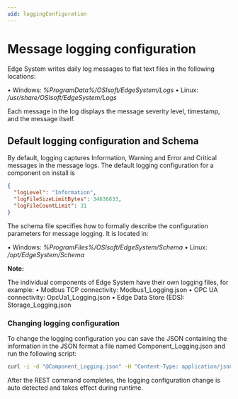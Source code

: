 ```yaml
---
uid: loggingConfiguration
---
```


# Message logging configuration
Edge System writes daily log messages to flat text files in the following locations:

• Windows: *%ProgramData%/OSIsoft/EdgeSystem/Logs*
• Linux: */usr/share/OSIsoft/EdgeSystem/Logs*

Each message in the log displays the message severity level, timestamp, and the message itself.

## Default logging configuration and Schema
By default, logging captures Information, Warning and Error and Critical messages in the message logs.
The default logging configuration for a component on install is 
```json
{
  "logLevel": "Information",
  "logFileSizeLimitBytes": 34636833,
  "logFileCountLimit": 31   
}
```

The schema file specifies how to formally describe the configuration parameters for message logging. 
It is located in:

• Windows: *%ProgramFiles%/OSIsoft/EdgeSystem/Schema*
• Linux: */opt/EdgeSystem/Schema*

**Note:** 

The individual components of Edge System have their own logging files, for example:
• Modbus TCP connectivity: Modbus1_Logging.json
• OPC UA connectivity: OpcUa1_Logging.json
• Edge Data Store (EDS): Storage_Logging.json

### Changing logging configuration
To change the logging configuration you can save the JSON containing the information in the JSON format a file named Component_Logging.json and run the following script:

```bash
curl -i -d "@Component_Logging.json" -H "Content-Type: application/json" -X PUT http://localhost:5590/api/v1/configuration/ConnectivityId/Logging
```

After the REST command completes, the logging configuration change is auto detected and takes effect during runtime.
